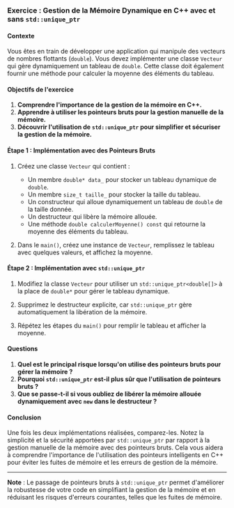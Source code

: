 ### Exercice : Gestion de la Mémoire Dynamique en C++ avec et sans `std::unique_ptr`

#### Contexte

Vous êtes en train de développer une application qui manipule des vecteurs de nombres flottants (`double`). Vous devez implémenter une classe `Vecteur` qui gère dynamiquement un tableau de `double`. Cette classe doit également fournir une méthode pour calculer la moyenne des éléments du tableau.

#### Objectifs de l'exercice

1. **Comprendre l'importance de la gestion de la mémoire en C++.**
2. **Apprendre à utiliser les pointeurs bruts pour la gestion manuelle de la mémoire.**
3. **Découvrir l'utilisation de `std::unique_ptr` pour simplifier et sécuriser la gestion de la mémoire.**

#### Étape 1 : Implémentation avec des Pointeurs Bruts

1. Créez une classe `Vecteur` qui contient :
   - Un membre `double* data_` pour stocker un tableau dynamique de `double`.
   - Un membre `size_t taille_` pour stocker la taille du tableau.
   - Un constructeur qui alloue dynamiquement un tableau de `double` de la taille donnée.
   - Un destructeur qui libère la mémoire allouée.
   - Une méthode `double calculerMoyenne() const` qui retourne la moyenne des éléments du tableau.

2. Dans le `main()`, créez une instance de `Vecteur`, remplissez le tableau avec quelques valeurs, et affichez la moyenne.

#### Étape 2 : Implémentation avec `std::unique_ptr`

1. Modifiez la classe `Vecteur` pour utiliser un `std::unique_ptr<double[]>` à la place de `double*` pour gérer le tableau dynamique.

2. Supprimez le destructeur explicite, car `std::unique_ptr` gère automatiquement la libération de la mémoire.

3. Répétez les étapes du `main()` pour remplir le tableau et afficher la moyenne.

#### Questions

1. **Quel est le principal risque lorsqu'on utilise des pointeurs bruts pour gérer la mémoire ?**
2. **Pourquoi `std::unique_ptr` est-il plus sûr que l'utilisation de pointeurs bruts ?**
3. **Que se passe-t-il si vous oubliez de libérer la mémoire allouée dynamiquement avec `new` dans le destructeur ?**

#### Conclusion

Une fois les deux implémentations réalisées, comparez-les. Notez la simplicité et la sécurité apportées par `std::unique_ptr` par rapport à la gestion manuelle de la mémoire avec des pointeurs bruts. Cela vous aidera à comprendre l'importance de l'utilisation des pointeurs intelligents en C++ pour éviter les fuites de mémoire et les erreurs de gestion de la mémoire.

---

**Note** : Le passage de pointeurs bruts à `std::unique_ptr` permet d'améliorer la robustesse de votre code en simplifiant la gestion de la mémoire et en réduisant les risques d'erreurs courantes, telles que les fuites de mémoire.